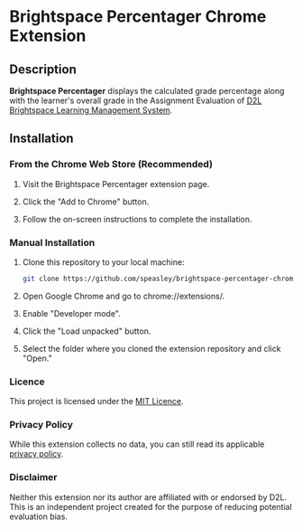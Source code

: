 # Brightspace Percentager Chrome Extension

## Description
**Brightspace Percentager** displays the calculated grade percentage along with the learner's overall grade in the Assignment Evaluation of [D2L Brightspace Learning Management System](https://www.d2l.com/brightspace/).

## Installation

### From the Chrome Web Store (Recommended)

1. Visit the Brightspace Percentager extension page.

2. Click the "Add to Chrome" button.

3. Follow the on-screen instructions to complete the installation.

### Manual Installation

1. Clone this repository to your local machine:

   ```bash
   git clone https://github.com/speasley/brightspace-percentager-chrome.git
   ```

2. Open Google Chrome and go to chrome://extensions/.

3. Enable "Developer mode".

4. Click the "Load unpacked" button.

5. Select the folder where you cloned the extension repository and click "Open."

### Licence

This project is licensed under the [MIT Licence](http://opensource.org/licenses/MIT).

### Privacy Policy

While this extension collects no data, you can still read its applicable [privacy policy](./PRIVACY.md).

### Disclaimer

Neither this extension nor its author are affiliated with or endorsed by D2L. This is an independent project created for the purpose of reducing potential evaluation bias.